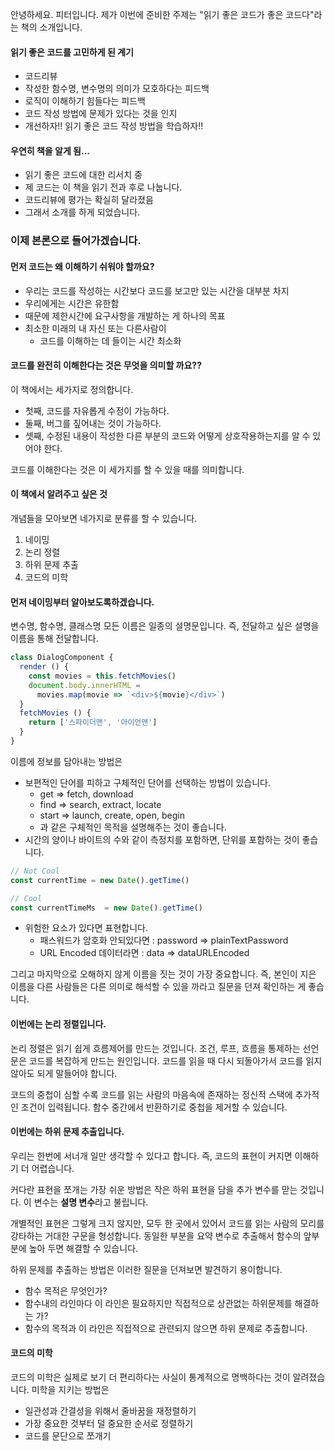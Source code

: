 안녕하세요. 피터입니다.
제가 이번에 준비한 주제는 "읽기 좋은 코드가 좋은 코드다"라는 책의 소개입니다.

#### 읽기 좋은 코드를 고민하게 된 계기
- 코드리뷰
- 작성한 함수명, 변수명의 의미가 모호하다는 피드백
- 로직이 이해하기 힘들다는 피드백
- 코드 작성 방법에 문제가 있다는 것을 인지
- 개선하자!! 읽기 좋은 코드 작성 방법을 학습하자!!

#### 우연히 책을 알게 됨...
- 읽기 좋은 코드에 대한 리서치 중
- 제 코드는 이 책을 읽기 전과 후로 나눕니다.
- 코드리뷰에 평가는 확실히 달라졌음
- 그래서 소개를 하게 되었습니다.

### 이제 본론으로 들어가겠습니다.

#### 먼저 코드는 왜 이해하기 쉬워야 할까요?
- 우리는 코드를 작성하는 시간보다 코드를 보고만 있는 시간을 대부분 차지
- 우리에게는 시간은 유한함
- 때문에 제한시간에 요구사항을 개발하는 게 하나의 목표
- 최소한 미래의 내 자신 또는 다른사람이
  - 코드를 이해하는 데 들이는 시간 최소화

#### 코드를 완전히 이해한다는 것은 무엇을 의미할 까요??
이 책에서는 세가지로 정의합니다.
- 첫째, 코드를 자유롭게 수정이 가능하다.
- 둘째, 버그를 짚어내는 것이 가능하다.
- 셋째, 수정된 내용이 작성한 다른 부분의 코드와 어떻게 상호작용하는지를 알 수 있어야 한다.

코드를 이해한다는 것은 이 세가지를 할 수 있을 때를 의미합니다.

#### 이 책에서 알려주고 싶은 것
개념들을 모아보면 네가지로 분류를 할 수 있습니다.
1. 네이밍
2. 논리 정렬
3. 하위 문제 추출
4. 코드의 미학

#### 먼저 네이밍부터 알아보도록하겠습니다.
변수명, 함수명, 클래스명 모든 이름은 일종의 설명문입니다.
즉, 전달하고 싶은 설명을 이름을 통해 전달합니다.

```js
class DialogComponent {
  render () {
    const movies = this.fetchMovies()
    document.body.innerHTML = 
      movies.map(movie => `<div>${movie}</div>`)
  }
  fetchMovies () {
    return ['스파이더맨', '아이언맨']
  }
}
```

이름에 정보를 담아내는 방법은
- 보편적인 단어를 피하고 구체적인 단어를 선택하는 방법이 있습니다.
  - get => fetch, download
  - find => search, extract, locate
  - start => launch, create, open, begin
  - 과 같은 구체적인 목적을 설명해주는 것이 좋습니다.
- 시간의 양이나 바이트의 수와 같이 측정치를 포함하면, 단위를 포함하는 것이 좋습니다.
```js
// Not Cool
const currentTime = new Date().getTime()

// Cool
const currentTimeMs  = new Date().getTime()
```
- 위험한 요소가 있다면 표현합니다.
  - 패스워드가 암호화 안되있다면 : password => plainTextPassword
  - URL Encoded 데이터라면 : data => dataURLEncoded

그리고 마지막으로 오해하지 않게 이름을 짓는 것이 가장 중요합니다.
즉, 본인이 지은 이름을 다른 사람들은 다른 의미로 해석할 수 있을 까라고
질문을 던져 확인하는 게 좋습니다.

#### 이번에는 논리 정렬입니다.
논리 정렬은 읽기 쉽게 흐름제어를 만드는 것입니다.
조건, 루프, 흐름을 통제하는 선언문은 코드를 복잡하게 만드는 원인입니다. 
코드를 읽을 때 다시 되돌아가서 코드를 읽지 않아도 되게 말들어야 합니다.

코드의 중첩이 심할 수록 코드를 읽는 사람의 마음속에 존재하는 정신적 스택에 추가적인 조건이 입력됩니다. 함수 중간에서 반환하기로 중첩을 제거할 수 있습니다.

#### 이번에는 하위 문제 추출입니다.
우리는 한번에 서너개 일만 생각할 수 있다고 합니다. 즉, 코드의 표현이 커지면 이해하기 더 어렵습니다.

커다란 표현을 쪼개는 가장 쉬운 방법은 작은 하위 표현을 담을 추가 변수를 맏는 것입니다.
이 변수는 **설명 변수**라고 불립니다.

개별적인 표현은 그렇게 크지 않지만, 모두 한 곳에서 있어서 코드를 읽는 사람의 모리를 강타하는 거대한 구문을 형성합니다. 동일한 부분을 요약 변수로 추출해서 함수의 앞부분에 높아 두면 해결할 수 있습니다.

하위 문제를 추출하는 방법은 이러한 질문을 던져보면 발견하기 용이합니다.
- 함수 목적은 무엇인가?
- 함수내의 라인마다 이 라인은 필요하지만 직접적으로 상관없는 하위문제를 해결하는 가?
- 함수의 목적과 이 라인은 직접적으로 관련되지 않으면 하위 문제로 추출합니다.

#### 코드의 미학
코드의 미학은 실제로 보기 더 편리하다는 사실이 통계적으로 명백하다는 것이 알려졌습니다.
미학을 지키는 방법은
- 일관성과 간결성을 위해서 줄바꿈을 재정렬하기
- 가장 중요한 것부터 덜 중요한 순서로 정렬하기
- 코드를 문단으로 쪼개기